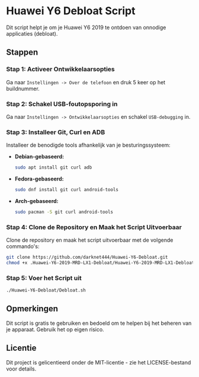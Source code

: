 # Huawei Y6 Debloat Script

Dit script helpt je om je Huawei Y6 2019 te ontdoen van onnodige applicaties (debloat).

## Stappen

### Stap 1: Activeer Ontwikkelaarsopties
Ga naar `Instellingen -> Over de telefoon` en druk 5 keer op het buildnummer.

### Stap 2: Schakel USB-foutopsporing in
Ga naar `Instellingen -> Ontwikkelaarsopties` en schakel `USB-debugging` in.

### Stap 3: Installeer Git, Curl en ADB
Installeer de benodigde tools afhankelijk van je besturingssysteem:

- **Debian-gebaseerd:**
    ```sh
    sudo apt install git curl adb
    ```
- **Fedora-gebaseerd:**
    ```sh
    sudo dnf install git curl android-tools
    ```
- **Arch-gebaseerd:**
    ```sh
    sudo pacman -S git curl android-tools
    ```

### Stap 4: Clone de Repository en Maak het Script Uitvoerbaar
Clone de repository en maak het script uitvoerbaar met de volgende commando's:
```sh
git clone https://github.com/darknet444/Huawei-Y6-Debloat.git
chmod +x .Huawei-Y6-2019-MRD-LX1-Debloat/Huawei-Y6-2019-MRD-LX1-Debloat.sh/
```
### Stap 5: Voer het Script uit
```sh
./Huawei-Y6-Debloat/Debloat.sh
```

## Opmerkingen
Dit script is gratis te gebruiken en bedoeld om te helpen bij het beheren van je apparaat. Gebruik het op eigen risico.

## Licentie
Dit project is gelicentieerd onder de MIT-licentie - zie het LICENSE-bestand voor details.
